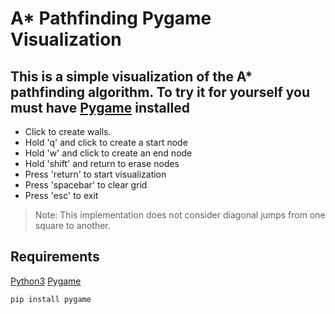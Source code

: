 # A* Pathfinding Pygame Visualization

## This is a simple visualization of the A* pathfinding algorithm. To try it for yourself you must have [Pygame](https://www.pygame.org/docs/) installed

* Click to create walls.
* Hold 'q' and click to create a start node
* Hold 'w' and click to create an end node
* Hold 'shift' and return to erase nodes
* Press 'return' to start visualization
* Press 'spacebar' to clear grid
* Press 'esc' to exit
> Note: This implementation does not consider diagonal jumps from one square to another. 

## Requirements
[Python3](https://www.python.org/downloads/)
[Pygame](https://www.pygame.org/docs/)

```
pip install pygame
```
